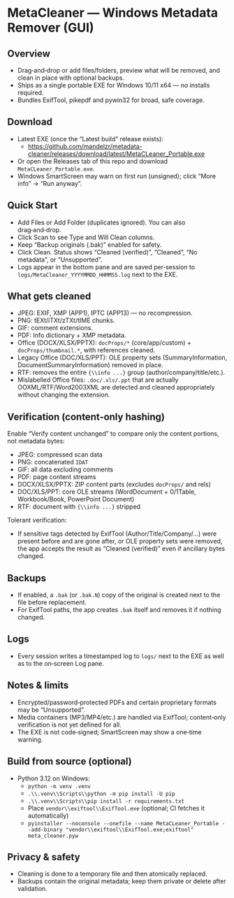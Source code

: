 # MetaCleaner — Windows Metadata Remover (GUI)

## Overview
- Drag‑and‑drop or add files/folders, preview what will be removed, and clean in place with optional backups.
- Ships as a single portable EXE for Windows 10/11 x64 — no installs required.
- Bundles ExifTool, pikepdf and pywin32 for broad, safe coverage.

## Download
- Latest EXE (once the “Latest build” release exists):
  - https://github.com/mandelzr/metadata-cleaner/releases/download/latest/MetaCLeaner_Portable.exe
- Or open the Releases tab of this repo and download `MetaCLeaner_Portable.exe`.
- Windows SmartScreen may warn on first run (unsigned); click “More info” → “Run anyway”.

## Quick Start
- Add Files or Add Folder (duplicates ignored). You can also drag‑and‑drop.
- Click Scan to see Type and Will Clean columns.
- Keep “Backup originals (.bak)” enabled for safety.
- Click Clean. Status shows “Cleaned (verified)”, “Cleaned”, “No metadata”, or “Unsupported”.
- Logs appear in the bottom pane and are saved per‑session to `logs/MetaCleaner_YYYYMMDD_HHMMSS.log` next to the EXE.

## What gets cleaned
- JPEG: EXIF, XMP (APP1), IPTC (APP13) — no recompression.
- PNG: tEXt/iTXt/zTXt/tIME chunks.
- GIF: comment extensions.
- PDF: Info dictionary + XMP metadata.
- Office (DOCX/XLSX/PPTX): `docProps/*` (core/app/custom) + `docProps/thumbnail.*`, with references cleaned.
- Legacy Office (DOC/XLS/PPT): OLE property sets (SummaryInformation, DocumentSummaryInformation) removed in place.
- RTF: removes the entire `{\\info ...}` group (author/company/title/etc.).
- Mislabelled Office files: `.doc/.xls/.ppt` that are actually OOXML/RTF/Word2003XML are detected and cleaned appropriately without changing the extension.

## Verification (content‑only hashing)
Enable “Verify content unchanged” to compare only the content portions, not metadata bytes:
- JPEG: compressed scan data
- PNG: concatenated `IDAT`
- GIF: all data excluding comments
- PDF: page content streams
- DOCX/XLSX/PPTX: ZIP content parts (excludes `docProps/` and rels)
- DOC/XLS/PPT: core OLE streams (WordDocument + 0/1Table, Workbook/Book, PowerPoint Document)
- RTF: document with `{\\info ...}` stripped

Tolerant verification:
- If sensitive tags detected by ExifTool (Author/Title/Company/…) were present before and are gone after, or OLE property sets were removed, the app accepts the result as “Cleaned (verified)” even if ancillary bytes changed.

## Backups
- If enabled, a `.bak` (or `.bak.N`) copy of the original is created next to the file before replacement.
- For ExifTool paths, the app creates `.bak` itself and removes it if nothing changed.

## Logs
- Every session writes a timestamped log to `logs/` next to the EXE as well as to the on‑screen Log pane.

## Notes & limits
- Encrypted/password‑protected PDFs and certain proprietary formats may be “Unsupported”.
- Media containers (MP3/MP4/etc.) are handled via ExifTool; content‑only verification is not yet defined for all.
- The EXE is not code‑signed; SmartScreen may show a one‑time warning.

## Build from source (optional)
- Python 3.12 on Windows:
  - `python -m venv .venv`
  - `.\\.venv\\Scripts\\python -m pip install -U pip`
  - `.\\.venv\\Scripts\\pip install -r requirements.txt`
  - Place `vendor\\exiftool\\ExifTool.exe` (optional; CI fetches it automatically)
  - `pyinstaller --noconsole --onefile --name MetaCLeaner_Portable --add-binary "vendor\\exiftool\\ExifTool.exe;exiftool" meta_cleaner.pyw`

## Privacy & safety
- Cleaning is done to a temporary file and then atomically replaced.
- Backups contain the original metadata; keep them private or delete after validation.

